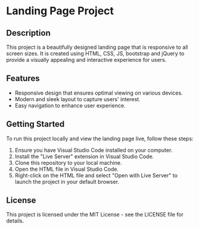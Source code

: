 # Landing Page Project

## Description
This project is a beautifully designed landing page that is responsive to all screen sizes. It is created using HTML, CSS, JS, bootstrap and jQuery to provide a visually appealing and interactive experience for users.

## Features
- Responsive design that ensures optimal viewing on various devices.
- Modern and sleek layout to capture users' interest.
- Easy navigation to enhance user experience.

## Getting Started
To run this project locally and view the landing page live, follow these steps:
1. Ensure you have Visual Studio Code installed on your computer.
2. Install the "Live Server" extension in Visual Studio Code.
3. Clone this repository to your local machine.
4. Open the HTML file in Visual Studio Code.
5. Right-click on the HTML file and select "Open with Live Server" to launch the project in your default browser.

## License
This project is licensed under the MIT License - see the LICENSE file for details.
